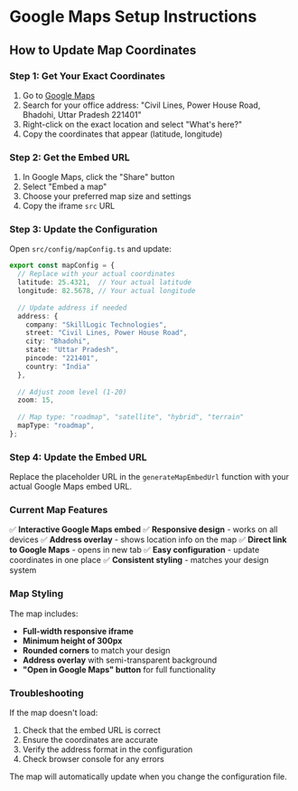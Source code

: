 # Google Maps Setup Instructions

## How to Update Map Coordinates

### Step 1: Get Your Exact Coordinates

1. Go to [Google Maps](https://maps.google.com)
2. Search for your office address: "Civil Lines, Power House Road, Bhadohi, Uttar Pradesh 221401"
3. Right-click on the exact location and select "What's here?"
4. Copy the coordinates that appear (latitude, longitude)

### Step 2: Get the Embed URL

1. In Google Maps, click the "Share" button
2. Select "Embed a map"
3. Choose your preferred map size and settings
4. Copy the iframe `src` URL

### Step 3: Update the Configuration

Open `src/config/mapConfig.ts` and update:

```typescript
export const mapConfig = {
  // Replace with your actual coordinates
  latitude: 25.4321,  // Your actual latitude
  longitude: 82.5678, // Your actual longitude
  
  // Update address if needed
  address: {
    company: "SkillLogic Technologies",
    street: "Civil Lines, Power House Road",
    city: "Bhadohi",
    state: "Uttar Pradesh",
    pincode: "221401",
    country: "India"
  },
  
  // Adjust zoom level (1-20)
  zoom: 15,
  
  // Map type: "roadmap", "satellite", "hybrid", "terrain"
  mapType: "roadmap",
};
```

### Step 4: Update the Embed URL

Replace the placeholder URL in the `generateMapEmbedUrl` function with your actual Google Maps embed URL.

### Current Map Features

✅ **Interactive Google Maps embed**
✅ **Responsive design** - works on all devices
✅ **Address overlay** - shows location info on the map
✅ **Direct link to Google Maps** - opens in new tab
✅ **Easy configuration** - update coordinates in one place
✅ **Consistent styling** - matches your design system

### Map Styling

The map includes:
- **Full-width responsive iframe**
- **Minimum height of 300px**
- **Rounded corners** to match your design
- **Address overlay** with semi-transparent background
- **"Open in Google Maps" button** for full functionality

### Troubleshooting

If the map doesn't load:
1. Check that the embed URL is correct
2. Ensure the coordinates are accurate
3. Verify the address format in the configuration
4. Check browser console for any errors

The map will automatically update when you change the configuration file.
